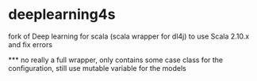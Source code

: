 # deeplearning4s
fork of Deep learning for scala (scala wrapper for dl4j) to use Scala 2.10.x and fix errors

*** no really a full wrapper, only contains some case class for the configuration, still use
mutable variable for the models 


